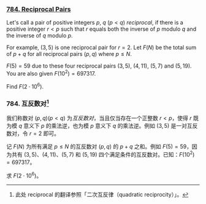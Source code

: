 ### [784. Reciprocal Pairs](https://projecteuler.net/problem=784)

Let's call a pair of positive integers $p$, $q$ ($p \lt q$) *reciprocal*, if there is a positive integer $r\lt p$ such that $r$ equals both the inverse of $p$ modulo $q$ and the inverse of $q$ modulo $p$.

For example, $(3,5)$ is one reciprocal pair for $r=2$.
Let $F(N)$ be the total sum of $p+q$ for all reciprocal pairs $(p,q)$ where $p \le N$.

$F(5)=59$ due to these four reciprocal pairs $(3,5)$, $(4,11)$, $(5,7)$ and $(5,19)$.
You are also given $F(10^2) = 697317$.

Find $F(2\cdot 10^6)$.

### 784. 互反数对[^1]

我们称数对 $(p, q) (p \lt q$) 为*互反数对*，当且仅当存在一个正整数 $r < p$，使得 $r$ 既为模 $q$ 意义下 $p$ 的乘法逆，也为模 $p$ 意义下 $q$ 的乘法逆。例如 $(3,5)$ 是一对互反数对，令 $r=2$ 即可。

记 $F(N)$ 为所有满足 $p \le N$ 的互反数对 $(p,q)$ 的 $p+q$ 之和。例如 $F(5)=59$，因为共有 $(3,5)$、$(4,11)$、$(5,7)$ 和 $(5,19)$ 四个满足条件的互反数对。已知：$F(10^2) = 697317$。

求 $F(2\cdot 10^6)$。

[^1]: 此处 reciprocal 的翻译参照「二次互反律（quadratic reciprocity）」。